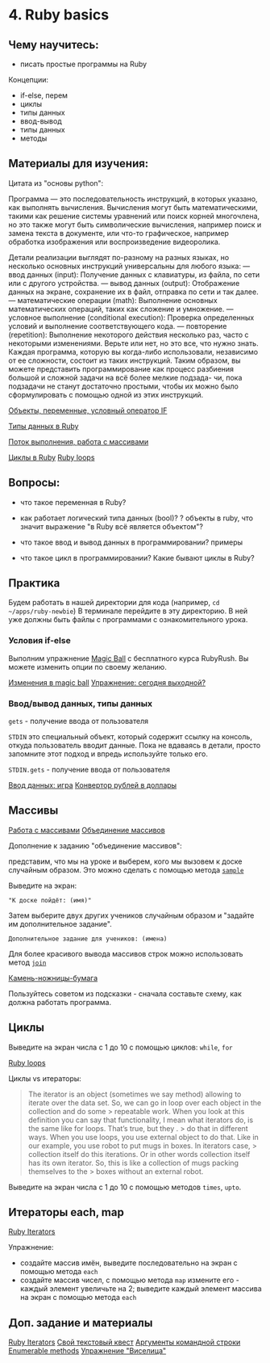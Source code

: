 # 4. Ruby basics

## Чему научитесь:
- писать простые программы на Ruby

Концепции:
- if-else, перем
- циклы
- типы данных
- ввод-вывод
- типы данных
- методы

## Материалы для изучения:

Цитата из "основы python":

Программа — это последовательность инструкций, в которых указано, как
выполнять вычисления. Вычисления могут быть математическими, такими
как решение системы уравнений или поиск корней многочлена, но это также
могут быть символические вычисления, например поиск и замена текста
в документе, или что-то графическое, например обработка изображения
или воспроизведение видеоролика.

Детали реализации выглядят по-разному на разных языках, но несколько
основных инструкций универсальны для любого языка:
— ввод данных (input):
Получение данных с клавиатуры, из файла, по сети или с другого
устройства.
— вывод данных (output):
Отображение данных на экране, сохранение их в файл, отправка
по сети и так далее.
— математические операции (math):
Выполнение основных математических операций, таких как сложение
и умножение.
— условное выполнение (conditional execution):
Проверка определенных условий и выполнение соответствующего
кода.
— повторение (repetition):
Выполнение некоторого действия несколько раз, часто с некоторыми
изменениями.
Верьте или нет, но это все, что нужно знать. Каждая программа, которую
вы когда-либо использовали, независимо от ее сложности, состоит из таких
инструкций. Таким образом, вы можете представить программирование как
процесс разбиения большой и сложной задачи на всё более мелкие подзада-
чи, пока подзадачи не станут достаточно простыми, чтобы их можно было
сформулировать с помощью одной из этих инструкций.

[Объекты, переменные, условный оператор IF](https://rubyrush.ru/steps/if-variables)

[Типы данных в Ruby](https://ru.wikibooks.org/wiki/Ruby/%D0%91%D0%B0%D0%B7%D0%BE%D0%B2%D1%8B%D0%B5_%D1%82%D0%B8%D0%BF%D1%8B_%D0%B4%D0%B0%D0%BD%D0%BD%D1%8B%D1%85)

[Поток выполнения, работа с массивами](https://rubyrush.ru/steps/arrays-thread)

[Циклы в Ruby](https://rubyrush.ru/steps/loops)
[Ruby loops](https://www.theodinproject.com/lessons/ruby-loops)

## Вопросы:

- что такое переменная в Ruby?
- как работает логический типа данных (bool)?
? объекты в ruby, что значит выражение "в Ruby всё является объектом"?
- что такое ввод и вывод данных в программировании? примеры

- что такое цикл в программировании? Какие бывают циклы в Ruby?

## Практика

Будем работать в нашей директории для кода (например, `cd ~/apps/ruby-newbie`)
В терминале перейдите в эту директорию. В ней уже должны быть файлы с программами с ознакомительного урока.

### Условия if-else

Выполним упражнение [Magic Ball](https://rubyrush.ru/steps/magic-ball) с бесплатного курса RubyRush.
Вы можете изменить опции по своему желанию.

[Изменения в magic ball](https://rubyrush.ru/steps/magic-ball-01)
[Упражнение: сегодня выходной?](https://rubyrush.ru/steps/if-variables-04)

### Ввод/вывод данных, типы данных

`gets` - получение ввода от пользователя

`STDIN` это специальный объект, который содержит ссылку на консоль, откуда пользователь вводит данные. Пока не вдаваясь в детали, просто запомните этот подход и впредь используйте только его.

`STDIN.gets` - получение ввода от пользователя

[Ввод данных: игра](https://rubyrush.ru/steps/gets-butovo)
[Конвертор рублей в доллары](https://rubyrush.ru/steps/gets-butovo-02)

## Массивы

[Работа с массивами](https://rubyrush.ru/steps/arrays-thread)
[Объединение массивов](https://rubyrush.ru/steps/arrays-thread-01)

Дополнение к заданию "объединение массивов":

представим, что мы на уроке и выберем, кого мы вызовем к доске случайным образом. Это можно сделать с помощью метода [`sample`](https://docs.ruby-lang.org/en/3.3/Array.html#method-i-sample)

Выведите на экран:
```
"К доске пойдёт: (имя)"
```
Затем выберите двух других учеников случайным образом и "задайте им дополнительное задание".
```
Дополнительное задание для учеников: (имена)
```
Для более красивого вывода массивов строк можно использовать метод [`join`](https://docs.ruby-lang.org/en/3.3/Array.html#method-i-join)

[Камень-ножницы-бумага](https://rubyrush.ru/steps/arrays-thread-04)

Пользуйтесь советом из подсказки - сначала составьте схему, как должна работать программа.

## Циклы

Выведите на экран числа с 1 до 10 с помощью циклов: `while`, `for`

[Ruby loops](https://www.theodinproject.com/lessons/ruby-loops)

Циклы vs итераторы:

> The iterator is an object (sometimes we say method) allowing to iterate over the data set. So, we can go in loop over each object in the collection and do some > repeatable work. When you look at this definition you can say that functionality, I mean what iterators do, is the same like for loops. That’s true, but they . > do that in different ways. When you use loops, you use external object to do that. Like in our example, you use robot to put mugs in boxes. In iterators case, > collection itself do this iterations. Or in other words collection itself has its own iterator. So, this is like a collection of mugs packing themselves to the > boxes without an external robot.

Выведите на экран числа с 1 до 10 с помощью методов `times`, `upto`.

## Итераторы each, map

[Ruby Iterators](https://womanonrails.com/ruby-iterators)

Упражнение:
- создайте массив имён, выведите последовательно на экран с помощью метода `each`
- создайте массив чисел, с помощью метода `map` измените его - каждый элемент увеличьте на 2; выведите каждый элемент массива на экран с помощью метода `each`

## Доп. задание и материалы

[Ruby Iterators](https://womanonrails.com/ruby-iterators)
[Свой текстовый квест](https://rubyrush.ru/steps/gets-butovo-04)
[Аргументы командной строки](https://rubyrush.ru/steps/argv-test)
[Enumerable methods](https://www.theodinproject.com/lessons/ruby-predicate-enumerable-methods)
[Упражнение "Виселица"](https://rubyrush.ru/steps/viselitsa-v1)